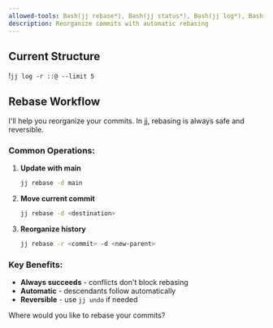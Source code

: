 ```yaml
---
allowed-tools: Bash(jj rebase*), Bash(jj status*), Bash(jj log*), Bash(jj branch list*), Bash(jj op log*)
description: Reorganize commits with automatic rebasing
---
```


## Current Structure
!`jj log -r ::@ --limit 5`

## Rebase Workflow

I'll help you reorganize your commits. In jj, rebasing is always safe and reversible.

### Common Operations:

1. **Update with main**
   ```bash
   jj rebase -d main
   ```

2. **Move current commit**
   ```bash
   jj rebase -d <destination>
   ```

3. **Reorganize history**
   ```bash
   jj rebase -r <commit> -d <new-parent>
   ```

### Key Benefits:
- **Always succeeds** - conflicts don't block rebasing
- **Automatic** - descendants follow automatically
- **Reversible** - use `jj undo` if needed

Where would you like to rebase your commits?